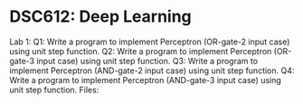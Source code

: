 # DSC612: Deep Learning

Lab 1:
Q1: Write a program to implement Perceptron (OR-gate-2 input case) using unit step function.
Q2: Write a program to implement Perceptron (OR-gate-3 input case) using unit step function.
Q3: Write a program to implement Perceptron (AND-gate-2 input case) using unit step function.
Q4: Write a program to implement Perceptron (AND-gate-3 input case) using unit step function.
Files:
